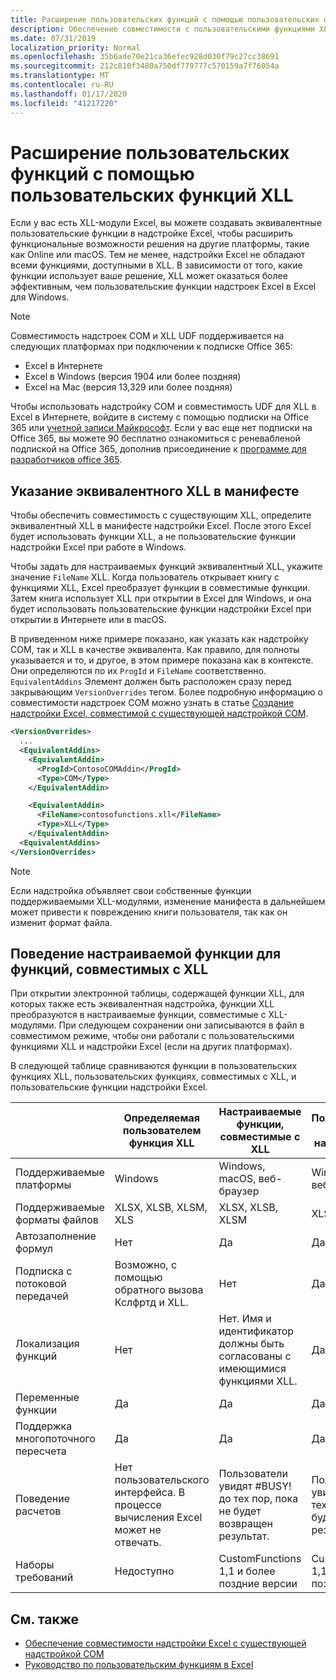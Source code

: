 ```yaml
---
title: Расширение пользовательских функций с помощью пользовательских функций XLL
description: Обеспечение совместимости с пользовательскими функциями XLL в Excel, которые имеют эквивалентные функциональные возможности для пользовательских функций
ms.date: 07/31/2019
localization_priority: Normal
ms.openlocfilehash: 35b6ade70e21ca36efec928d030f79c27cc38691
ms.sourcegitcommit: 212c810f3480a750df779777c570159a7f76054a
ms.translationtype: MT
ms.contentlocale: ru-RU
ms.lasthandoff: 01/17/2020
ms.locfileid: "41217220"
---
```

# <a name="extend-custom-functions-with-xll-user-defined-functions"></a>Расширение пользовательских функций с помощью пользовательских функций XLL

Если у вас есть XLL-модули Excel, вы можете создавать эквивалентные пользовательские функции в надстройке Excel, чтобы расширить функциональные возможности решения на другие платформы, такие как Online или macOS. Тем не менее, надстройки Excel не обладают всеми функциями, доступными в XLL. В зависимости от того, какие функции использует ваше решение, XLL может оказаться более эффективным, чем пользовательские функции надстроек Excel в Excel для Windows.

> [!NOTE]
> Совместимость надстроек COM и XLL UDF поддерживается на следующих платформах при подключении к подписке Office 365:
> - Excel в Интернете
> - Excel в Windows (версия 1904 или более поздняя)
> - Excel на Mac (версия 13,329 или более поздняя)
> 
> Чтобы использовать надстройку COM и совместимость UDF для XLL в Excel в Интернете, войдите в систему с помощью подписки на Office 365 или [учетной записи Майкрософт](https://account.microsoft.com/account). Если у вас еще нет подписки на Office 365, вы можете 90 бесплатно ознакомиться с реневабленой подпиской на Office 365, дополнив присоединение к [программе для разработчиков office 365](https://developer.microsoft.com/office/dev-program).

## <a name="specify-equivalent-xll-in-the-manifest"></a>Указание эквивалентного XLL в манифесте

Чтобы обеспечить совместимость с существующим XLL, определите эквивалентный XLL в манифесте надстройки Excel. После этого Excel будет использовать функции XLL, а не пользовательские функции надстройки Excel при работе в Windows.

Чтобы задать для настраиваемых функций эквивалентный XLL, укажите значение `FileName` XLL. Когда пользователь открывает книгу с функциями XLL, Excel преобразует функции в совместимые функции. Затем книга использует XLL при открытии в Excel для Windows, и она будет использовать пользовательские функции надстройки Excel при открытии в Интернете или в macOS.

В приведенном ниже примере показано, как указать как надстройку COM, так и XLL в качестве эквивалента. Как правило, для полноты указывается и то, и другое, в этом примере показана как в контексте. Они определяются по их `ProgId` и `FileName` соответственно. `EquivalentAddins` Элемент должен быть расположен сразу перед закрывающим `VersionOverrides` тегом. Более подробную информацию о совместимости надстроек COM можно узнать в статье [Создание надстройки Excel, совместимой с существующей надстройкой COM](../develop/make-office-add-in-compatible-with-existing-com-add-in.md).

```xml
<VersionOverrides>
  ...
  <EquivalentAddins>
    <EquivalentAddin>
      <ProgId>ContosoCOMAddin</ProgId>
      <Type>COM</Type>
    </EquivalentAddin>

    <EquivalentAddin>
      <FileName>contosofunctions.xll</FileName>
      <Type>XLL</Type>
    </EquivalentAddin>
  <EquivalentAddins>
</VersionOverrides>
```

> [!NOTE]
> Если надстройка объявляет свои собственные функции поддерживаемыми XLL-модулями, изменение манифеста в дальнейшем может привести к повреждению книги пользователя, так как он изменит формат файла.

## <a name="custom-function-behavior-for-xll-compatible-functions"></a>Поведение настраиваемой функции для функций, совместимых с XLL

При открытии электронной таблицы, содержащей функции XLL, для которых также есть эквивалентная надстройка, функции XLL преобразуются в настраиваемые функции, совместимые с XLL-модулями. При следующем сохранении они записываются в файл в совместимом режиме, чтобы они работали с пользовательскими функциями XLL и надстройки Excel (если на других платформах).

В следующей таблице сравниваются функции в пользовательских функциях XLL, пользовательских функциях, совместимых с XLL, и пользовательские функции надстройки Excel.

|         |Определяемая пользователем функция XLL |Настраиваемые функции, совместимые с XLL |Пользовательская функция надстройки Excel |
|---------|---------|---------|---------|
| Поддерживаемые платформы | Windows | Windows, macOS, веб-браузер | Windows, macOS, веб-браузер |
| Поддерживаемые форматы файлов | XLSX, XLSB, XLSM, XLS | XLSX, XLSB, XLSM | XLSX, XLSB, XLSM |
| Автозаполнение формул | Нет | Да | Да |
| Подписка с потоковой передачей | Возможно, с помощью обратного вызова Кслфртд и XLL. | Нет | Да |
| Локализация функций | Нет | Нет. Имя и идентификатор должны быть согласованы с имеющимися функциями XLL. | Да |
| Переменные функции | Да | Да | Да |
| Поддержка многопоточного пересчета | Да | Да | Да |
| Поведение расчетов | Нет пользовательского интерфейса. В процессе вычисления Excel может не отвечать. | Пользователи увидят #BUSY! до тех пор, пока не будет возвращен результат. | Пользователи увидят #BUSY! до тех пор, пока не будет возвращен результат. |
| Наборы требований | Недоступно | CustomFunctions 1,1 и более поздние версии | CustomFunctions 1,1 и более поздние версии |

## <a name="see-also"></a>См. также

- [Обеспечение совместимости надстройки Excel с существующей надстройкой COM](../develop/make-office-add-in-compatible-with-existing-com-add-in.md)
- [Руководство по пользовательским функциям в Excel](../tutorials/excel-tutorial-create-custom-functions.md)
